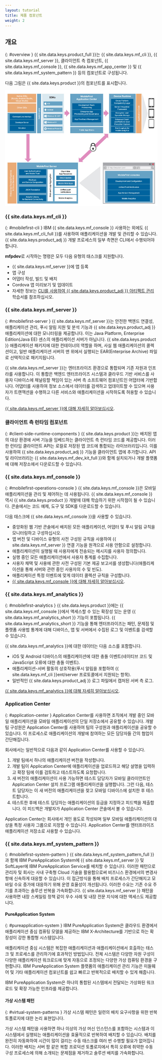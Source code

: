 ```yaml
---
layout: tutorial
title: 제품 컴포넌트
weight: 2
---
```

<!-- NLS_CHARSET=UTF-8 -->
## 개요
{: #overview }
{{ site.data.keys.product_full }}는 {{ site.data.keys.mf_cli }}, {{ site.data.keys.mf_server }}, 클라이언트 측 컴포넌트, {{ site.data.keys.mf_console }}, {{ site.data.keys.mf_app_center }} 및 {{ site.data.keys.mf_system_pattern }} 등의 컴포넌트로 구성됩니다.

다음 그림은 {{ site.data.keys.product }}의 컴포넌트를 표시합니다. 

![ {{ site.data.keys.product }} 솔루션의 아키텍처](architecture.jpg)

### {{ site.data.keys.mf_cli }}
{: #mobilefirst-cli }
IBM {{ site.data.keys.mf_console }} 사용하는 외에도 {{ site.data.keys.mf_cli_full }}를 사용하여 애플리케이션을 개발 및 관리할 수 있습니다. {{ site.data.keys.product_adj }} 개발 프로세스의 일부 측면은 CLI에서 수행되어야 합니다.

**mfpdev**로 시작하는 명령은 모두 다음 유형의 태스크를 지원합니다.

* {{ site.data.keys.mf_server }}에 앱 등록
* 앱 구성
* 어댑터 작성, 빌드 및 배치
* Cordova 앱 미리보기 및 업데이트
* 자세한 정보는 [CLI를 사용하여 {{ site.data.keys.product_adj }} 아티팩트 관리](../../application-development/using-mobilefirst-cli-to-manage-mobilefirst-artifacts/) 학습서를 참조하십시오. 

### {{ site.data.keys.mf_server }}
{: #mobilefirst-server }
{{ site.data.keys.mf_server }}는 안전한 백엔드 연결성, 애플리케이션 관리, 푸시 알림 지원 및 분석 기능과 {{ site.data.keys.product_adj }} 애플리케이션에 대한 모니터링을 제공합니다. 이는 Java Platform, Enterprise Edition(Java EE) 센스의 애플리케이션 서버가 아닙니다. {{ site.data.keys.product }} 애플리케이션 패키지에 대한 컨테이너의 역할을 하며, 사실 웹 애플리케이션의 콜렉션이고, 일반 애플리케이션 서버의 맨 위에서 실행되는 EAR(Enterprise Archive) 파일로 선택적으로 패키지됩니다.

{{ site.data.keys.mf_server }}는 엔터프라이즈 환경으로 통합되며 기존 자원과 인프라를 사용합니다. 이 통합은 백엔드 엔터프라이즈 시스템과 클라우드 기반 서비스를 사용자 디바이스에 채널링할 책임이 있는 서버 측 소프트웨어 컴포넌트인 어댑터에 기반합니다. 어댑터를 사용하여 정보 소스에서 데이터를 검색하고 업데이트할 수 있으며 사용자가 트랜잭션을 수행하고 다른 서비스와 애플리케이션을 시작하도록 허용할 수 있습니다. 

[{{ site.data.keys.mf_server }}에 대해 자세히 알아보십시오](server).

### 클라이언트 측 런타임 컴포넌트
{: #client-side-runtime-components }
{{ site.data.keys.product }}는 배치된 앱의 대상 환경에 서버 기능을 임베드하는 클라이언트 측 런타임 코드를 제공합니다. 이러한 런타임 클라이언트 API는 로컬로 저장된 앱 코드에 통합되는 라이브러리입니다. 이를 사용하여 {{ site.data.keys.product_adj }} 기능을 클라이언트 앱에 추가합니다. API 및 라이브러리는 {{ site.data.keys.mf_dev_kit_full }}와 함께 설치되거나 개발 플랫폼에 대해 저장소에서 다운로드할 수 있습니다. 

### {{ site.data.keys.mf_console }}
{: #mobilefirst-operations-console }
{{ site.data.keys.mf_console }}은 모바일 애플리케이션을 관리 및 제어하는 데 사용됩니다. {{ site.data.keys.mf_console }} 역시 {{ site.data.keys.product }} 개발에 대해 학습하기 위한 시작점이 될 수 있습니다. 콘솔에서는 코드 예제, 도구 및 SDK를 다운로드할 수 있습니다.

다음 태스크에 {{ site.data.keys.mf_console }}을 사용할 수 있습니다.

* 중앙화된 웹 기반 콘솔에서 배치된 모든 애플리케이션, 어댑터 및 푸시 알림 규칙을 모니터링하고 구성하십시오.
* 앱 버전 및 디바이스 유형의 사전 구성된 규칙을 사용하여 {{ site.data.keys.mf_server }} 연결 기능을 원격으로 사용 안함으로 설정합니다. 
* 애플리케이션이 실행될 때 사용자에게 전송되는 메시지를 사용자 정의합니다.
* 실행 중인 모든 애플리케이션에서 사용자 통계를 수집합니다.
* 사용자 채택 및 사용에 관한 사전 구성된 기본 제공 보고서를 생성합니다(애플리케이션을 통해 서버와 관련 중인 사용자의 수 및 빈도). 
* 애플리케이션 특정 이벤트에 맞게 데이터 콜렉션 규칙을 구성합니다.
* [{{ site.data.keys.mf_console }}에 대해 자세히 알아보십시오](console).

### {{ site.data.keys.mf_analytics }}
{: #mobilefirst-analytics }
{{ site.data.keys.product }}에는 {{ site.data.keys.mf_console }}에서 액세스할 수 있는 확장성 있는 운영 {{ site.data.keys.mf_analytics_short }} 기능이 포함됩니다. {{ site.data.keys.mf_analytics_short }} 기능을 통해 엔터프라이즈는 패턴, 문제점 및 플랫폼 사용법 통계에 대해 디바이스, 앱 및 서버에서 수집된 로그 및 이벤트를 검색할 수 있습니다. 

{{ site.data.keys.mf_analytics }}에 대한 데이터는 다음 소스를 포함합니다.

* iOS 및 Android 디바이스의 애플리케이션에 대한 충돌 이벤트(네이티브 코드 및 JavaScript 오류에 대한 충돌 이벤트).
* 애플리케이션-서버 활동의 상호작용(푸시 알림을 포함하여 {{ site.data.keys.mf_cli }}ent/server 프로토콜에서 지원되는 항목).
* 일반적인 {{ site.data.keys.product_adj }} 로그 파일에서 캡처된 서버 측 로그.

[{{ site.data.keys.mf_analytics }}에 대해 자세히 알아보십시오](../../analytics).

### Application Center
{: #application-center }
Application Center를 사용하면 조직에서 개발 중인 모바일 애플리케이션을 모바일 애플리케이션의 단일 저장소에서 공유할 수 있습니다. 개발 팀 구성원은 Application Center를 사용하여 팀의 구성원과 애플리케이션을 공유할 수 있습니다. 이 프로세스로 애플리케이션의 개발에 참여하는 모든 담당자들 간의 협업이 간단해집니다. 

회사에서는 일반적으로 다음과 같이 Application Center를 사용할 수 있습니다. 

1. 개발 팀에서 하나의 애플리케이션 버전을 작성합니다. 
2. 개발 팀이 Application Center에 애플리케이션을 업로드하고 해당 설명을 입력하고 확장 팀에 이를 검토하고 테스트하도록 요청합니다. 
3. 새 버전의 애플리케이션이 사용 가능하면 테스트 담당자가 모바일 클라이언트인 Application Center 설치 프로그램 애플리케이션을 실행합니다. 그런 다음, 테스트 담당자는 이 새 버전의 애플리케이션을 찾고 모바일 디바이스에 설치한 후 테스트합니다. 
4. 테스트한 후에 테스트 담당자는 애플리케이션의 등급을 지정하고 피드백을 제출합니다. 이 피드백은 개발자가 Application Center 콘솔에서 볼 수 있습니다. 

Application Center는 회사에서 개인 용도로 작성되며 일부 모바일 애플리케이션의 대상을 특정 사용자 그룹으로 지정할 수 있습니다. Application Center를 엔터프라이즈 애플리케이션 저장소로 사용할 수 있습니다. 

### {{ site.data.keys.mf_system_pattern }}
{: #mobilefirst-system-pattern }
{{ site.data.keys.mf_system_pattern_full }}과 함께 IBM PureApplication System에 {{ site.data.keys.mf_server }} 및 SoftLayer에 IBM PureApplication Service를 배치할 수 있습니다. 이러한 패턴으로 관리자 및 회사는 사내 구축형 Cloud 기술을 활용함으로써 비즈니스 환경에서의 변경사항에 신속하게 대응할 수 있습니다. 이 접근방식을 통해 배치 프로세스가 간단해지고 모바일 수요 증가에 대응하기 위해 운영 효율성이 개선됩니다. 이러한 수요는 기존 수요 주기를 초과하는 솔루션 반복을 가속화합니다. {{ site.data.keys.mf_server }} 패턴을 사용하면 내장 스케일링 정책 같이 우수 사례 및 내장 전문 지식에 대한 액세스도 제공합니다.

#### PureApplication System
{: #pureapplication-system }
IBM PureApplication System은 클라우드 환경에서 애플리케이션 중심 컴퓨팅 모델을 제공하는 IBM X-Architecture를 기반으로 하는 확장성이 강한 통합형 시스템입니다. 

애플리케이션 중심 시스템은 복잡한 애플리케이션과 애플리케이션에서 호출하는 태스크 및 프로세스를 관리하기에 효과적인 방법입니다. 전체 시스템은 다양한 자원 구성이 다양한 애플리케이션 워크로드에 맞게 자동으로 조정되는 다양한 가상 컴퓨팅 환경을 구현합니다. IBM PureApplication System 플랫폼의 애플리케이션 관리 기능은 미들웨어 및 기타 애플리케이션 컴포넌트를 쉽고 빠르고 반복적으로 배치할 수 있게 해줍니다.

IBM PureApplication System은 하나의 통합된 시스템에서 전달되는 가상화된 워크로드 및 확장 가능한 인프라를 제공합니다. 

#### 가상 시스템 패턴
{: #virtual-system-patterns }
가상 시스템 패턴은 일련의 배치 요구사항을 위한 반복 토폴로지에 대한 논리 표현입니다. 

가상 시스템 패턴을 사용하면 하나 이상의 가상 머신 인스턴스를 포함하는 시스템과 이 시스템에서 실행되는 애플리케이션을 효율적으로 반복하여 배치할 수 있습니다. 배치를 완전히 자동화하여 시간이 많이 걸리는 수동 태스크를 여러 번 수행할 필요가 없어집니다. 이러한 배치는 서버 팜 같은 복합 프로덕션 토폴로지에서 특히 오류에 취약한 수동 구성 프로세스에 의해 소개되는 문제점을 제거하고 솔루션 배치를 가속화합니다.
